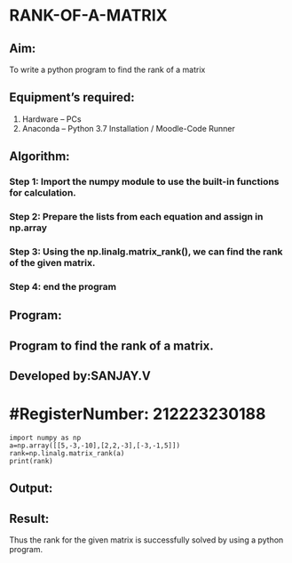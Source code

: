# RANK-OF-A-MATRIX
## Aim:
To write a python program to find the rank of a matrix
## Equipment’s required:
1. 	Hardware – PCs
2. 	Anaconda – Python 3.7 Installation / Moodle-Code Runner
## Algorithm:
### Step 1: Import the numpy module to use the built-in functions for calculation.

### Step 2: Prepare the lists from each equation and assign in np.array

### Step 3: Using the np.linalg.matrix_rank(), we can find the rank of the given matrix.

### Step 4: end the program
## Program:
## Program to find the rank of a matrix.
## Developed by:SANJAY.V
# #RegisterNumber: 212223230188
```
import numpy as np
a=np.array([[5,-3,-10],[2,2,-3],[-3,-1,5]])
rank=np.linalg.matrix_rank(a)
print(rank)
```
## Output:
## Result:
Thus the rank for the given matrix is successfully solved by  using a python program.

